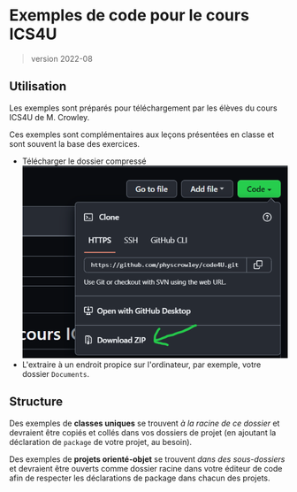 # Exemples de code pour le cours ICS4U
> version 2022-08

## Utilisation

Les exemples sont préparés pour téléchargement par les élèves du cours ICS4U de M. Crowley. 

Ces exemples sont complémentaires aux leçons présentées en classe et sont souvent la base des exercices.

* Télécharger le dossier compressé
    ![download zip from github](./images/download.png)
* L'extraire à un endroit propice sur l'ordinateur, par exemple, votre dossier `Documents`.


## Structure

Des exemples de **classes uniques** se trouvent *à la racine de ce dossier* et devraient être copiés et collés dans vos dossiers de projet (en ajoutant la déclaration de `package` de votre projet, au besoin).

Des exemples de **projets orienté-objet** se trouvent *dans des sous-dossiers* et devraient être ouverts comme dossier racine dans votre éditeur de code afin de respecter les déclarations de package dans chacun des projets.